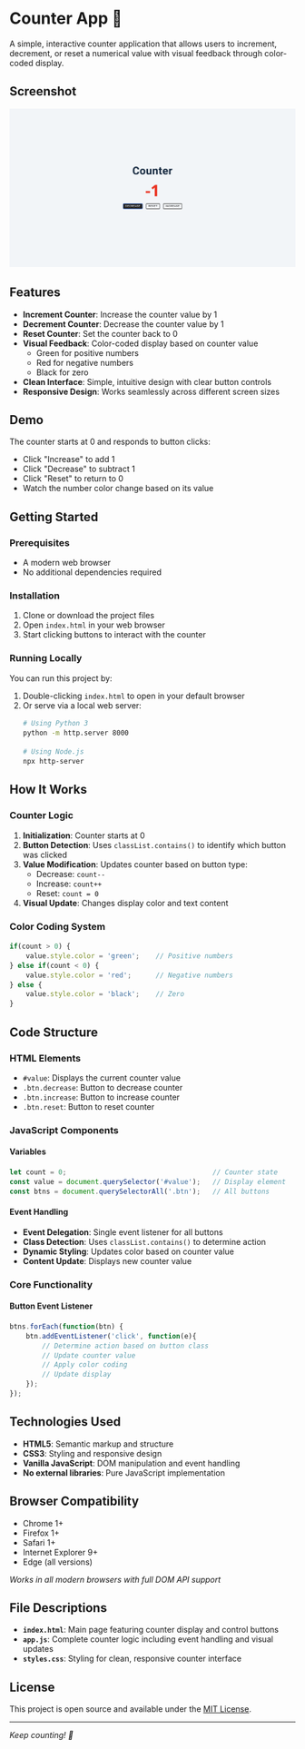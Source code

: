 # Counter App 🔢

A simple, interactive counter application that allows users to increment, decrement, or reset a numerical value with visual feedback through color-coded display.

## Screenshot

![Homepage](screenshots/preview.png)

## Features

- **Increment Counter**: Increase the counter value by 1
- **Decrement Counter**: Decrease the counter value by 1
- **Reset Counter**: Set the counter back to 0
- **Visual Feedback**: Color-coded display based on counter value
  - Green for positive numbers
  - Red for negative numbers
  - Black for zero
- **Clean Interface**: Simple, intuitive design with clear button controls
- **Responsive Design**: Works seamlessly across different screen sizes

## Demo

The counter starts at 0 and responds to button clicks:
- Click "Increase" to add 1
- Click "Decrease" to subtract 1
- Click "Reset" to return to 0
- Watch the number color change based on its value


## Getting Started

### Prerequisites

- A modern web browser
- No additional dependencies required

### Installation

1. Clone or download the project files
2. Open `index.html` in your web browser
3. Start clicking buttons to interact with the counter

### Running Locally

You can run this project by:
1. Double-clicking `index.html` to open in your default browser
2. Or serve via a local web server:
   ```bash
   # Using Python 3
   python -m http.server 8000
   
   # Using Node.js
   npx http-server
   ```

## How It Works

### Counter Logic
1. **Initialization**: Counter starts at 0
2. **Button Detection**: Uses `classList.contains()` to identify which button was clicked
3. **Value Modification**: Updates counter based on button type:
   - Decrease: `count--`
   - Increase: `count++`
   - Reset: `count = 0`
4. **Visual Update**: Changes display color and text content

### Color Coding System
```javascript
if(count > 0) {
    value.style.color = 'green';    // Positive numbers
} else if(count < 0) {
    value.style.color = 'red';      // Negative numbers
} else {
    value.style.color = 'black';    // Zero
}
```

## Code Structure

### HTML Elements
- `#value`: Displays the current counter value
- `.btn.decrease`: Button to decrease counter
- `.btn.increase`: Button to increase counter
- `.btn.reset`: Button to reset counter

### JavaScript Components

#### Variables
```javascript
let count = 0;                                    // Counter state
const value = document.querySelector('#value');   // Display element
const btns = document.querySelectorAll('.btn');   // All buttons
```

#### Event Handling
- **Event Delegation**: Single event listener for all buttons
- **Class Detection**: Uses `classList.contains()` to determine action
- **Dynamic Styling**: Updates color based on counter value
- **Content Update**: Displays new counter value

### Core Functionality

#### Button Event Listener
```javascript
btns.forEach(function(btn) {
    btn.addEventListener('click', function(e){
        // Determine action based on button class
        // Update counter value
        // Apply color coding
        // Update display
    });
});
```

## Technologies Used

- **HTML5**: Semantic markup and structure
- **CSS3**: Styling and responsive design
- **Vanilla JavaScript**: DOM manipulation and event handling
- **No external libraries**: Pure JavaScript implementation

## Browser Compatibility

- Chrome 1+
- Firefox 1+
- Safari 1+
- Internet Explorer 9+
- Edge (all versions)

*Works in all modern browsers with full DOM API support*

## File Descriptions

- **`index.html`**: Main page featuring counter display and control buttons
- **`app.js`**: Complete counter logic including event handling and visual updates
- **`styles.css`**: Styling for clean, responsive counter interface


## License

This project is open source and available under the [MIT License](LICENSE).

---

*Keep counting! 🚀*